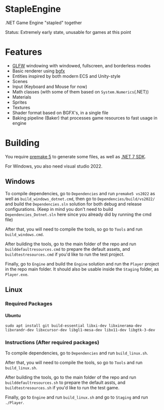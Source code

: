 # StapleEngine

.NET Game Engine "stapled" together

Status: Extremely early state, unusable for games at this point

# Features

* [GLFW](https://www.glfw.org/) windowing with windowed, fullscreen, and borderless modes
* Basic renderer using [bgfx](https://github.com/bkaradzic/bgfx)
* Entities inspired by both modern ECS and Unity-style
* Scenes
* Input (Keyboard and Mouse for now)
* Math classes (with some of them based on `System.Numerics`(.NET))
* Materials
* Sprites
* Textures
* Shader format based on BGFX's, in a single file
* Baking pipeline (Baker) that processes game resources to fast usage in engine

# Building

You require [premake 5](https://premake.github.io/) to generate some files, as well as [.NET 7 SDK](https://dotnet.microsoft.com/en-us/download/dotnet/7.0).

For Windows, you also need visual studio 2022.

## Windows

To compile dependencies, go to `Dependencies` and run `premake5 vs2022` as well as `build_windows_dotnet.cmd`, then go to `Dependencies/build/vs2022/` and build the `Dependencies.sln` solution for both debug and release configurations. (Keep in mind you don't need to build `Dependencies_Dotnet.sln` here since you already did by running the cmd file)

After that, you will need to compile the tools, so go to `Tools` and run `build_windows.cmd`.

After building the tools, go to the main folder of the repo and run `builddefaultresources.cmd` to prepare the default assets, and `buildtestresources.cmd` if you'd like to run the test project.

Finally, go to `Engine` and build the `Engine` solution and run the `Player` project in the repo main folder. It should also be usable inside the `Staging` folder, as `Player.exe`.

## Linux

### Required Packages

#### Ubuntu

`sudo apt install git build-essential libxi-dev libxinerama-dev libxrandr-dev libxcursor-dev libgl1-mesa-dev libx11-dev libgtk-3-dev`

### Instructions (After required packages)

To compile dependencies, go to `Dependencies` and run `build_linux.sh`.

After that, you will need to compile the tools, so go to `Tools` and run `build_linux.sh`.

After building the tools, go to the main folder of the repo and run `builddefaultresources.sh` to prepare the default assts, and `buildtestresources.sh` if you'd like to run the test game.

Finally, go to `Engine` and run `build_linux.sh` and go to `Staging` and run `./Player`.

